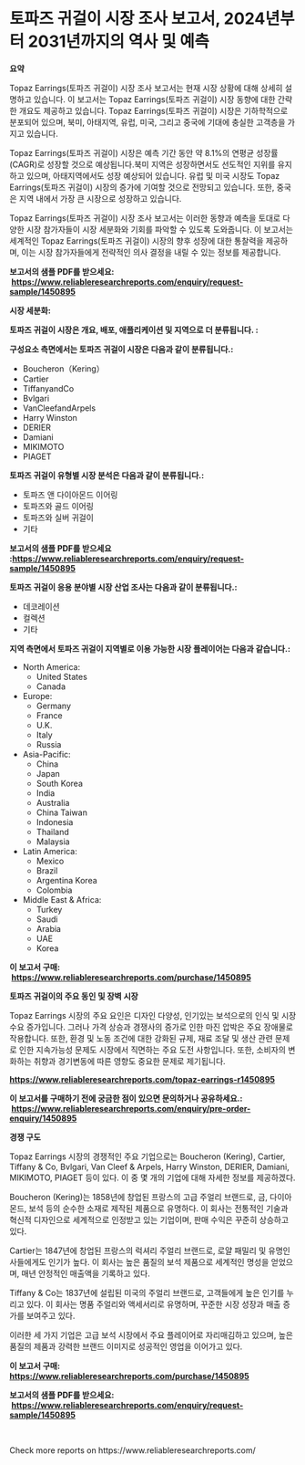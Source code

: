 <p><h1>토파즈 귀걸이 시장 조사 보고서, 2024년부터 2031년까지의 역사 및 예측</h1></p><p><strong>요약</strong></p>
<p><p>Topaz Earrings(토파즈 귀걸이) 시장 조사 보고서는 현재 시장 상황에 대해 상세히 설명하고 있습니다. 이 보고서는 Topaz Earrings(토파즈 귀걸이) 시장 동향에 대한 간략한 개요도 제공하고 있습니다. Topaz Earrings(토파즈 귀걸이) 시장은 기하학적으로 분포되어 있으며, 북미, 아태지역, 유럽, 미국, 그리고 중국에 기대에 충실한 고객층을 가지고 있습니다.</p><p>Topaz Earrings(토파즈 귀걸이) 시장은 예측 기간 동안 약 8.1%의 연평균 성장률(CAGR)로 성장할 것으로 예상됩니다.북미 지역은 성장하면서도 선도적인 지위를 유지하고 있으며, 아태지역에서도 성장 예상되어 있습니다. 유럽 및 미국 시장도 Topaz Earrings(토파즈 귀걸이) 시장의 증가에 기여할 것으로 전망되고 있습니다. 또한, 중국은 지역 내에서 가장 큰 시장으로 성장하고 있습니다.</p><p>Topaz Earrings(토파즈 귀걸이) 시장 조사 보고서는 이러한 동향과 예측을 토대로 다양한 시장 참가자들이 시장 세분화와 기회를 파악할 수 있도록 도와줍니다. 이 보고서는 세계적인 Topaz Earrings(토파즈 귀걸이) 시장의 향후 성장에 대한 통찰력을 제공하며, 이는 시장 참가자들에게 전략적인 의사 결정을 내릴 수 있는 정보를 제공합니다.</p></p>
<p><strong>보고서의 샘플 PDF를 받으세요: &nbsp;<a href="https://www.reliableresearchreports.com/enquiry/request-sample/1450895">https://www.reliableresearchreports.com/enquiry/request-sample/1450895</a></strong></p>
<p><strong>시장 세분화:</strong></p>
<p><strong> 토파즈 귀걸이 시장은 개요, 배포, 애플리케이션 및 지역으로 더 분류됩니다. :</strong></p>
<p><strong>구성요소 측면에서는 토파즈 귀걸이 시장은 다음과 같이 분류됩니다.:</strong></p>
<p><ul><li>Boucheron（Kering）</li><li>Cartier</li><li>TiffanyandCo</li><li>Bvlgari</li><li>VanCleefandArpels</li><li>Harry Winston</li><li>DERIER</li><li>Damiani</li><li>MIKIMOTO</li><li>PIAGET</li></ul></p>
<p><strong> 토파즈 귀걸이 유형별 시장 분석은 다음과 같이 분류됩니다.:</strong></p>
<p><ul><li>토파즈 앤 다이아몬드 이어링</li><li>토파즈와 골드 이어링</li><li>토파즈와 실버 귀걸이</li><li>기타</li></ul></p>
<p><strong>보고서의 샘플 PDF를 받으세요 :<a href="https://www.reliableresearchreports.com/enquiry/request-sample/1450895">https://www.reliableresearchreports.com/enquiry/request-sample/1450895</a></strong></p>
<p><strong> 토파즈 귀걸이 응용 분야별 시장 산업 조사는 다음과 같이 분류됩니다.:</strong></p>
<p><ul><li>데코레이션</li><li>컬렉션</li><li>기타</li></ul></p>
<p><strong>지역 측면에서 토파즈 귀걸이 지역별로 이용 가능한 시장 플레이어는 다음과 같습니다.:</strong></p>
<p><ul>
    <li>
        North America:
        <ul>
            <li>United States</li>
            <li>Canada</li>
        </ul>
    </li>
    <li>
        Europe:
        <ul>
            <li>Germany</li>
            <li>France</li>
            <li>U.K.</li>
            <li>Italy</li>
            <li>Russia</li>
        </ul>
    </li>
    <li>
        Asia-Pacific:
        <ul>
            <li>China</li>
            <li>Japan</li>
            <li>South Korea</li>
            <li>India</li>
            <li>Australia</li>
            <li>China Taiwan</li>
            <li>Indonesia</li>
            <li>Thailand</li>
            <li>Malaysia</li>
        </ul>
    </li>
    <li>
        Latin America:
        <ul>
            <li>Mexico</li>
            <li>Brazil</li>
            <li>Argentina Korea</li>
            <li>Colombia</li>
        </ul>
    </li>
    <li>
        Middle East & Africa:
        <ul>
            <li>Turkey</li>
            <li>Saudi</li>
            <li>Arabia</li>
            <li>UAE</li>
            <li>Korea</li>
        </ul>
    </li>
    </ul></p>
<p><strong>이 보고서 구매: &nbsp;<a href="https://www.reliableresearchreports.com/purchase/1450895">https://www.reliableresearchreports.com/purchase/1450895</a></strong></p>
<p><strong>토파즈 귀걸이의 주요 동인 및 장벽 시장</strong></p>
<p><p>Topaz Earrings 시장의 주요 요인은 디자인 다양성, 인기있는 보석으로의 인식 및 시장 수요 증가입니다. 그러나 가격 상승과 경쟁사의 증가로 인한 마진 압박은 주요 장애물로 작용합니다. 또한, 환경 및 노동 조건에 대한 강화된 규제, 재료 조달 및 생산 관련 문제로 인한 지속가능성 문제도 시장에서 직면하는 주요 도전 사항입니다. 또한, 소비자의 변화하는 취향과 경기변동에 따른 영향도 중요한 문제로 제기됩니다.</p></p>
<p><strong><a href="https://www.reliableresearchreports.com/topaz-earrings-r1450895">https://www.reliableresearchreports.com/topaz-earrings-r1450895</a></strong></p>
<p><strong>이 보고서를 구매하기 전에 궁금한 점이 있으면 문의하거나 공유하세요.: &nbsp;<a href="https://www.reliableresearchreports.com/enquiry/pre-order-enquiry/1450895">https://www.reliableresearchreports.com/enquiry/pre-order-enquiry/1450895</a></strong></p>
<p><strong>경쟁 구도</strong></p>
<p><p>Topaz Earrings 시장의 경쟁적인 주요 기업으로는 Boucheron (Kering), Cartier, Tiffany & Co, Bvlgari, Van Cleef & Arpels, Harry Winston, DERIER, Damiani, MIKIMOTO, PIAGET 등이 있다. 이 중 몇 개의 기업에 대해 자세한 정보를 제공하겠다.</p><p>Boucheron (Kering)는 1858년에 창업된 프랑스의 고급 주얼리 브랜드로, 금, 다이아몬드, 보석 등의 순수한 소재로 제작된 제품으로 유명하다. 이 회사는 전통적인 기술과 혁신적 디자인으로 세계적으로 인정받고 있는 기업이며, 판매 수익은 꾸준히 상승하고 있다.</p><p>Cartier는 1847년에 창업된 프랑스의 럭셔리 주얼리 브랜드로, 로얄 패밀리 및 유명인사들에게도 인기가 높다. 이 회사는 높은 품질의 보석 제품으로 세계적인 명성을 얻었으며, 매년 안정적인 매출액을 기록하고 있다.</p><p>Tiffany & Co는 1837년에 설립된 미국의 주얼리 브랜드로, 고객들에게 높은 인기를 누리고 있다. 이 회사는 명품 주얼리와 액세서리로 유명하며, 꾸준한 시장 성장과 매출 증가를 보여주고 있다.</p><p>이러한 세 가지 기업은 고급 보석 시장에서 주요 플레이어로 자리매김하고 있으며, 높은 품질의 제품과 강력한 브랜드 이미지로 성공적인 영업을 이어가고 있다.</p></p>
<p><strong>이 보고서 구매: &nbsp; <a href="https://www.reliableresearchreports.com/purchase/1450895">https://www.reliableresearchreports.com/purchase/1450895</a></strong></p>
<p><strong>보고서의 샘플 PDF를 받으세요: &nbsp;<a href="https://www.reliableresearchreports.com/enquiry/request-sample/1450895">https://www.reliableresearchreports.com/enquiry/request-sample/1450895</a></strong><strong></strong></p>
<p>&nbsp;</p>
<p>Check more reports on https://www.reliableresearchreports.com/</p>